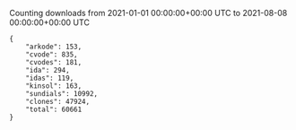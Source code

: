 
Counting downloads from 2021-01-01 00:00:00+00:00 UTC to 2021-08-08 00:00:00+00:00 UTC

```
{
    "arkode": 153,
    "cvode": 835,
    "cvodes": 181,
    "ida": 294,
    "idas": 119,
    "kinsol": 163,
    "sundials": 10992,
    "clones": 47924,
    "total": 60661
}
```
